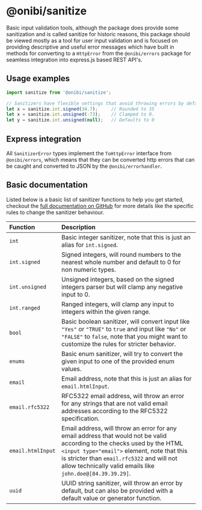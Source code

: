 
# @onibi/sanitize

Basic input validation tools, although the package does provide some sanitization and is called sanitize for historic reasons, this package should be viewed mostly as a tool for user input validation and is focused on providing descriptive and useful error messages which have built in methods for converting to a `HttpError` from the `@onibi/errors` package for seamless integration into express.js based REST API's.


## Usage examples

```ts
import sanitize from '@onibi/sanitize';

// Sanitizers have flexible settings that avoid throwing errors by default.
let x = sanitize.int.signed(34.7);     // Rounded to 35
let x = sanitize.int.unsigned(-73);    // Clamped to 0.
let y = sanitize.int.unsigned(null);   // Defaults to 0
```

## Express integration

All `SanitizerError` types implement the `ToHttpError` interface from `@onibi/errors`, which means that they can be converted http errors that can be caught and converted to JSON by the `@onibi/errorhandler`.


## Basic documentation

Listed below is a basic list of sanitizer functions to help you get started, checkout the [full documentation on GitHub](https://github.com/MatthijsReyers/onibi/blob/main/sanitize/DOCS.md) for more details like the specific rules to change the sanitizer behaviour.

| Function | Description |
| :------- | :---------- |
| `int` | Basic integer sanitizer, note that this is just an alias for `int.signed`.
| `int.signed` | Signed integers, will round numbers to the nearest whole number and default to 0 for non numeric types.
| `int.unsigned` | Unsigned integers, based on the signed integers parser but will clamp any negative input to 0. 
| `int.ranged` | Ranged integers, will clamp any input to integers within the given range.
| `bool` | Basic boolean sanitizer, will convert input like `"Yes"` or `"TRUE"` to `true` and input like `"No"` or `"FALSE"` to `false`, note that you might want to customize the rules for stricter behavior.
| `enums` | Basic enum sanitizer, will try to convert the given input to one of the provided enum values.
| `email` | Email address, note that this is just an alias for `email.htmlInput`.
| `email.rfc5322` | RFC5322 email address, will throw an error for any strings that are not valid email addresses according to the RFC5322 specification.
| `email.htmlInput` | Email address, will throw an error for any email address that would not be valid according to the checks used by the HTML `<input type="email">` element, note that this is stricter than `email.rfc5322` and will not allow technically valid emails like `john.doe@[84.39.39.29]`. |
| `uuid` | UUID string sanitizer, will throw an error by default, but can also be provided with a default value or generator function.
